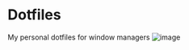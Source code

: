 # Dotfiles
My personal dotfiles for window managers
![image](https://user-images.githubusercontent.com/43048524/154044592-29dcf95e-722f-4e9f-b742-690bc5b2cffb.png)

